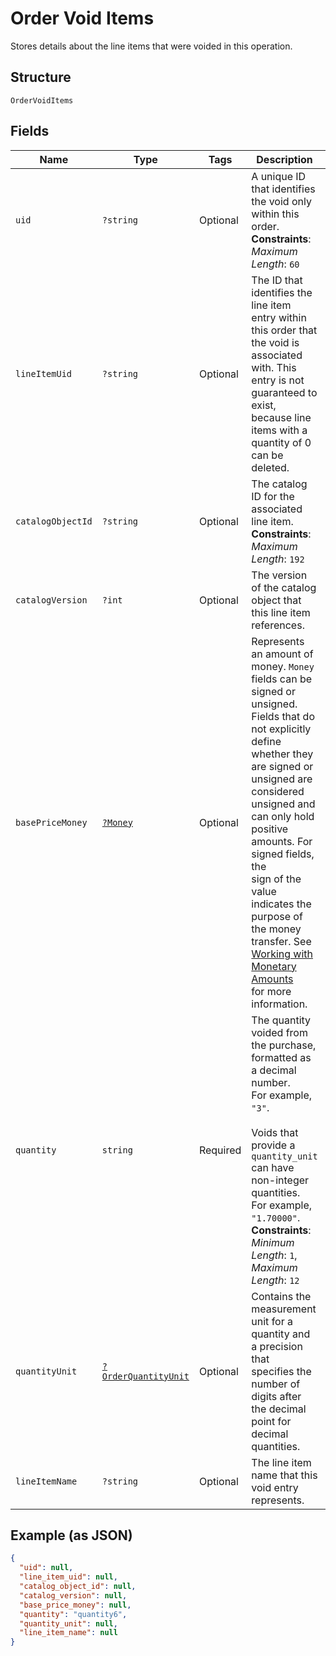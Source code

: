 
# Order Void Items

Stores details about the line items that were voided in this operation.

## Structure

`OrderVoidItems`

## Fields

| Name | Type | Tags | Description | Getter | Setter |
|  --- | --- | --- | --- | --- | --- |
| `uid` | `?string` | Optional | A unique ID that identifies the void only within this order.<br>**Constraints**: *Maximum Length*: `60` | getUid(): ?string | setUid(?string uid): void |
| `lineItemUid` | `?string` | Optional | The ID that identifies the line item entry within this order that the void is associated<br>with. This entry is not guaranteed to exist, because line items with a quantity of 0 can be deleted. | getLineItemUid(): ?string | setLineItemUid(?string lineItemUid): void |
| `catalogObjectId` | `?string` | Optional | The catalog ID for the associated line item.<br>**Constraints**: *Maximum Length*: `192` | getCatalogObjectId(): ?string | setCatalogObjectId(?string catalogObjectId): void |
| `catalogVersion` | `?int` | Optional | The version of the catalog object that this line item references. | getCatalogVersion(): ?int | setCatalogVersion(?int catalogVersion): void |
| `basePriceMoney` | [`?Money`](../../doc/models/money.md) | Optional | Represents an amount of money. `Money` fields can be signed or unsigned.<br>Fields that do not explicitly define whether they are signed or unsigned are<br>considered unsigned and can only hold positive amounts. For signed fields, the<br>sign of the value indicates the purpose of the money transfer. See<br>[Working with Monetary Amounts](https://developer.squareup.com/docs/build-basics/working-with-monetary-amounts)<br>for more information. | getBasePriceMoney(): ?Money | setBasePriceMoney(?Money basePriceMoney): void |
| `quantity` | `string` | Required | The quantity voided from the purchase, formatted as a decimal number.<br>For example, `"3"`.<br><br>Voids that provide a `quantity_unit` can have non-integer quantities.<br>For example, `"1.70000"`.<br>**Constraints**: *Minimum Length*: `1`, *Maximum Length*: `12` | getQuantity(): string | setQuantity(string quantity): void |
| `quantityUnit` | [`?OrderQuantityUnit`](../../doc/models/order-quantity-unit.md) | Optional | Contains the measurement unit for a quantity and a precision that<br>specifies the number of digits after the decimal point for decimal quantities. | getQuantityUnit(): ?OrderQuantityUnit | setQuantityUnit(?OrderQuantityUnit quantityUnit): void |
| `lineItemName` | `?string` | Optional | The line item name that this void entry represents. | getLineItemName(): ?string | setLineItemName(?string lineItemName): void |

## Example (as JSON)

```json
{
  "uid": null,
  "line_item_uid": null,
  "catalog_object_id": null,
  "catalog_version": null,
  "base_price_money": null,
  "quantity": "quantity6",
  "quantity_unit": null,
  "line_item_name": null
}
```

